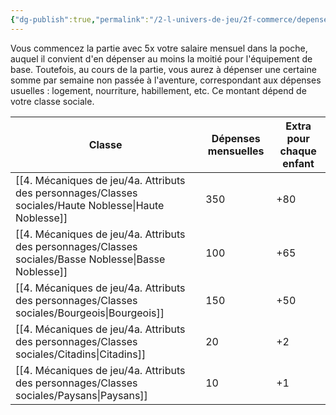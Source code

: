 ```yaml
---
{"dg-publish":true,"permalink":"/2-l-univers-de-jeu/2f-commerce/depenses-usuelles/"}
---
```



Vous commencez la partie avec 5x votre salaire mensuel dans la poche, auquel il convient d'en dépenser au moins la moitié pour l'équipement de base. Toutefois, au cours de la partie, vous aurez à dépenser une certaine somme par semaine non passée à l'aventure, correspondant aux dépenses usuelles : logement, nourriture, habillement, etc. Ce montant dépend de votre classe sociale. 

| Classe             | Dépenses mensuelles | Extra pour chaque enfant |
| ------------------ | ------------------- | ------------------------ |
| [[4. Mécaniques de jeu/4a. Attributs des personnages/Classes sociales/Haute Noblesse\|Haute Noblesse]] | 350                 | +80                      |
| [[4. Mécaniques de jeu/4a. Attributs des personnages/Classes sociales/Basse Noblesse\|Basse Noblesse]] | 100                 | +65                      |
| [[4. Mécaniques de jeu/4a. Attributs des personnages/Classes sociales/Bourgeois\|Bourgeois]]      | 150                 | +50                      |
| [[4. Mécaniques de jeu/4a. Attributs des personnages/Classes sociales/Citadins\|Citadins]]       | 20                  | +2                       |
| [[4. Mécaniques de jeu/4a. Attributs des personnages/Classes sociales/Paysans\|Paysans]]        | 10                  | +1                       |
